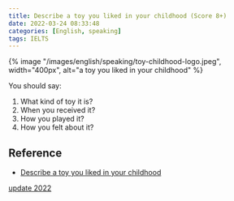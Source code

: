 ```yaml
---
title: Describe a toy you liked in your childhood (Score 8+)
date: 2022-03-24 08:33:48
categories: [English, speaking]
tags: IELTS
---
```


{% image "/images/english/speaking/toy-childhood-logo.jpeg", width="400px", alt="a toy you liked in your childhood" %}

<!-- more -->

You should say:

1. What kind of toy it is?
2. When you received it?
3. How you played it?
4. How you felt about it?

## Reference

- [Describe a toy you liked in your childhood](https://cictalks.com/describe-a-toy-you-liked-in-your-childhood-cue-card/)

[update 2022](https://ieltsquangbinh.com/describe-something-that-was-broken-in-your-home-and-then-repaired/)